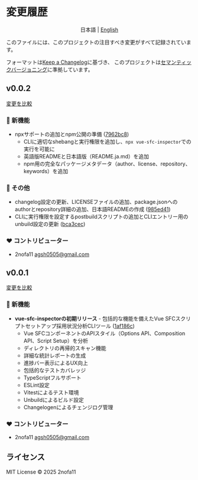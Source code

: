 # 変更履歴

<div align="center">

日本語 | [English](./CHANGELOG.md)

</div>

このファイルには、このプロジェクトの注目すべき変更がすべて記録されています。

フォーマットは[Keep a Changelog](https://keepachangelog.com/ja/)に基づき、
このプロジェクトは[セマンティックバージョニング](https://semver.org/lang/ja/)に準拠しています。

## v0.0.2

[変更を比較](https://github.com/2nofa11/Vue-SFC-Inspector/compare/v0.0.1...v0.0.2)

### 🎉 新機能

- npxサポートの追加とnpm公開の準備 ([7962bc8](https://github.com/2nofa11/Vue-SFC-Inspector/commit/7962bc8))
  - CLIに適切なshebangと実行権限を追加し、`npx vue-sfc-inspector`での実行を可能に
  - 英語版READMEと日本語版（README.ja.md）を追加
  - npm用の完全なパッケージメタデータ（author、license、repository、keywords）を追加

### 🔨 その他

- changelog設定の更新、LICENSEファイルの追加、package.jsonへのauthorとrepository詳細の追加、日本語READMEの作成 ([985ed41](https://github.com/2nofa11/Vue-SFC-Inspector/commit/985ed41))
- CLIに実行権限を設定するpostbuildスクリプトの追加とCLIエントリー用のunbuild設定の更新 ([bca3cec](https://github.com/2nofa11/Vue-SFC-Inspector/commit/bca3cec))

### ❤️ コントリビューター

- 2nofa11 <agsh0505@gmail.com>

## v0.0.1

[変更を比較](https://github.com/2nofa11/Vue-SFC-Inspector/compare/dbcabfa...v0.0.1)

### 🎉 新機能

- **vue-sfc-inspectorの初期リリース** - 包括的な機能を備えたVue SFCスクリプトセットアップ採用状況分析CLIツール ([1af186c](https://github.com/2nofa11/Vue-SFC-Inspector/commit/1af186c))
  - Vue SFCコンポーネントのAPIスタイル（Options API、Composition API、Script Setup）を分析
  - ディレクトリの再帰的スキャン機能
  - 詳細な統計レポートの生成
  - 進捗バー表示によるUX向上
  - 包括的なテストカバレッジ
  - TypeScriptフルサポート
  - ESLint設定
  - Vitestによるテスト環境
  - Unbuildによるビルド設定
  - Changelogenによるチェンジログ管理

### ❤️ コントリビューター

- 2nofa11 <agsh0505@gmail.com>

## ライセンス

MIT License © 2025 2nofa11 
